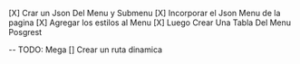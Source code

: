 [X] Crar un Json Del Menu y Submenu
[X] Incorporar el Json Menu de la pagina
[X] Agregar los estilos al Menu
[X] Luego Crear Una Tabla Del Menu Posgrest

-- TODO: Mega
[] Crear un ruta dinamica
